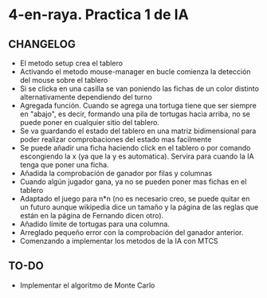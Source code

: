 # 4-en-raya. Practica 1 de IA

## CHANGELOG

- El metodo setup crea el tablero
- Activando el metodo mouse-manager en bucle comienza la detección del mouse sobre el tablero
- Si se clicka en una casilla se van poniendo las fichas de un color distinto alternativamente dependiendo del turno
- Agregada función. Cuando se agrega una tortuga tiene que ser siempre en "abajo", es decir, formando una pila de tortugas hacia arriba, no se puede poner en cualquier sitio del tablero.
- Se va guardando el estado del tablero en una matriz bidimensional para poder realizar comprobaciones del estado mas facilmente
- Se puede añadir una ficha haciendo click en el tablero o por comando escongiendo la x (ya que la y es automatica). Servira para cuando la IA tenga que poner una ficha.
- Añadida la comprobación de ganador por filas y columnas
- Cuando algún jugador gana, ya no se pueden poner mas fichas en el tablero
- Adaptado el juego para n*n (no es necesario creo, se puede quitar en un futuro aunque wikipedia dice un tamaño y la página 
  de las reglas que están en la página de Fernando dicen otro).
- Añadido límite de tortugas para una columna.
- Arreglado pequeño error con la comprobación del ganador anterior.
- Comenzando a implementar los metodos de la IA con MTCS
## TO-DO

- Implementar el algoritmo de Monte Carlo
